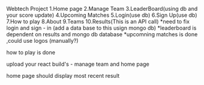 Webtech Project
1.Home page
2.Manage Team
3.LeaderBoard(using db and your score update)
4.Upcoming Matches
5.Login(use db)
6.Sign Up(use db)
7.How to play 
8.About
9.Teams
10.Results(This is an API call)
*need to fix login and sign - in (add a data base to this usign mongo db)
*leaderboard is dependent on results and mongo db database
*upcomning matches is done ,could use logos (manually?) 

how to play is done

upload your react build's - manage team  and home page

home page should display most recent result
